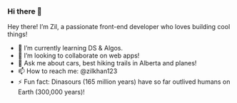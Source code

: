 ### Hi there 👋

Hey there! I’m Zil, a passionate front-end developer who loves building cool things!

- 🌱 I’m currently learning DS & Algos.
- 👯 I’m looking to collaborate on web apps!
- 💬 Ask me about cars, best hiking trails in Alberta and planes!
- 📫 How to reach me: @zilkhan123
- ⚡ Fun fact: Dinasours (165 million years) have so far outlived humans on Earth (300,000 years)!
